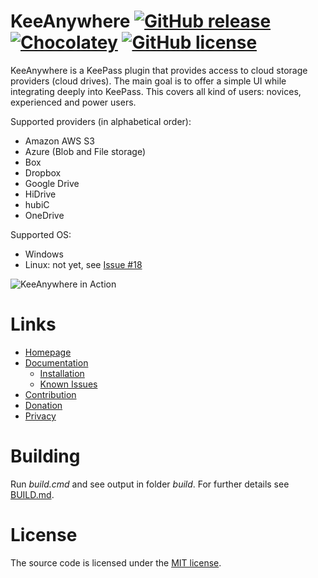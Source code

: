 # KeeAnywhere [![GitHub release](https://img.shields.io/github/release/Kyrodan/KeeAnywhere.svg)](https://github.com/Kyrodan/KeeAnywhere/releases/latest) [![Chocolatey](https://img.shields.io/chocolatey/v/keepass-plugin-keeanywhere.svg)](https://chocolatey.org/packages/keepass-plugin-keeanywhere) [![GitHub license](https://img.shields.io/badge/license-MIT-blue.svg)](https://raw.githubusercontent.com/Kyrodan/KeeAnywhere/master/LICENSE)
KeeAnywhere is a KeePass plugin that provides access to cloud storage providers (cloud drives). The main goal is to offer a simple UI while integrating deeply into KeePass. This covers all kind of users: novices, experienced and power users.

Supported providers (in alphabetical order):
* Amazon AWS S3
* Azure (Blob and File storage)
* Box
* Dropbox
* Google Drive
* HiDrive
* hubiC
* OneDrive

Supported OS:
* Windows
* Linux: not yet, see [Issue #18](https://github.com/Kyrodan/KeeAnywhere/issues/18)

![KeeAnywhere in Action](docs/assets/images/KeeAnywhere_Teaser.png)


# Links
* [Homepage](https://keeanywhere.de)
* [Documentation](https://keeanywhere.de/use/start)
  * [Installation](http://keeanywhere.de/use/installation)
  * [Known Issues](http://keeanywhere.de/use/known_issues)
* [Contribution](https://keeanywhere.de/contribute)
* [Donation](http://keeanywhere.de/donate)
* [Privacy](http://keeanywhere.de/privacy)

# Building
Run *build.cmd* and see output in folder *build*. For further details see [BUILD.md](BUILD.md).

# License
The source code is licensed under the [MIT license](https://github.com/Kyrodan/KeeAnywhere/blob/master/LICENSE).
